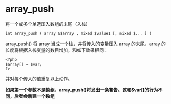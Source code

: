 # array\_push

将一个或多个单选压入数组的末尾（入栈）

```
int array_push ( array &$array , mixed $value1 [, mixed $... ] )
```

array\_push\(\) 将 array 当成一个栈，并将传入的变量压入 array 的末尾。array 的长度将根据入栈变量的数目增加。和如下效果相同：

```
<?php
$array[] = $var;
?>
```

并对每个传入的值重复以上动作。

**如果第一个参数不是数组，array\_push\(\)将发出一条警告。这和$var\[\]的行为不同，后者会新建一个数组**



